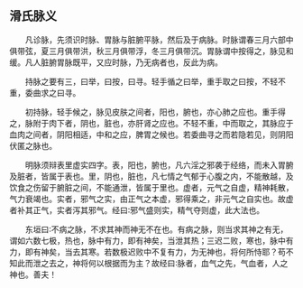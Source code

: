 ## 滑氏脉义


&emsp;&emsp;凡诊脉，先须识时脉、胃脉与脏腑平脉，然后及于病脉。时脉谓春三月六部中俱带弦，夏三月俱带洪，秋三月俱带浮，冬三月俱带沉。胃脉谓中按得之，脉见和缓。凡人脏腑胃脉既平，又应时脉，乃无病者也，反此为病。

&emsp;&emsp;持脉之要有三，曰举，曰按，曰寻。轻手循之曰举，重手取之曰按，不轻不重，委曲求之曰寻。

&emsp;&emsp;初持脉，轻手候之，脉见皮肤之间者，阳也，腑也，亦心肺之应也。重手得之，脉附于肉下者，阴也，脏也，亦肝肾之应也。不轻不重，中而取之，其脉应于血肉之间者，阴阳相适，中和之应，脾胃之候也。若委曲寻之而若隐若见，则阴阳伏匿之脉也。

&emsp;&emsp;明脉须辩表里虚实四字。表，阳也，腑也，凡六淫之邪袭于经络，而未入胃腑及脏者，皆属于表也。里，阴也，脏也，凡七情之气郁于心腹之内，不能散越，及饮食之伤留于腑脏之间，不能通泄，皆属于里也。虚者，元气之自虚，精神耗散，气力衰竭也。实者，邪气之实，由正气之本虚，邪得乘之，非元气之自实也。故虚者补其正气，实者泻其邪气。经曰∶邪气盛则实，精气夺则虚，此大法也。

&emsp;&emsp;东垣曰∶不病之脉，不求其神而神无不在也。有病之脉，则当求其神之有无，谓如六数七极，热也，脉中有力，即有神矣，当泄其热；三迟二败，寒也，脉中有力，即有神矣，当去其寒。若数极迟败中不复有力，为无神也，将何所恃耶？苟不知此而泄之去之，神将何以根据而为主？故经曰∶脉者，血气之先，气血者，人之神也。善夫！

